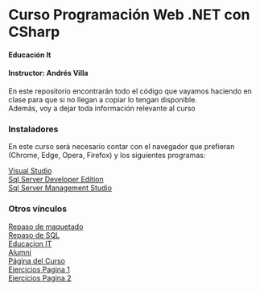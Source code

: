 # Curso Programación Web .NET con CSharp
#### Educación It
#### Instructor: Andrés Villa

En este repositorio encontrarán todo el código que vayamos haciendo en clase para que si no llegan a copiar lo tengan disponible.  
Además, voy a dejar toda información relevante al curso

### Instaladores
En este curso será necesario contar con el navegador que prefieran (Chrome, Edge, Opera, Firefox) y los siguientes programas:

[Visual Studio](https://visualstudio.microsoft.com/es/ "Visual Studio")  
[Sql Server Developer Edition](https://www.microsoft.com/es-es/sql-server/sql-server-downloads "Sql Server Developer Edition")  
[Sql Server Management Studio](https://docs.microsoft.com/en-us/sql/ssms/download-sql-server-management-studio-ssms?view=sql-server-ver15 "Sql Server Management Studio")

### Otros vínculos
[Repaso de maquetado](https://www.youtube.com/playlist?list=PLhSj3UTs2_yVHt2DgHky_MzzRC58UHE4z "Repaso de maquetado HTML")  
[Repaso de SQL](https://www.youtube.com/playlist?list=PL8gxzfBmzgewF28S8REkfHacaSRnwpJeB "Repaso de SQL")  
[Educacion IT](http://www.educacionit.com "Educacion IT")  
[Alumni](http://alumni.educacionit.com "Alumni")  
[Página del Curso](https://www.educacionit.com/curso-de-c-sharp-net "Página del Curso")  
[Ejercicios Pagina 1](https://www.w3resource.com/csharp-exercises/)  
[Ejercicios Pagina 2](https://www.w3schools.com/cs/cs_exercises.asp)
